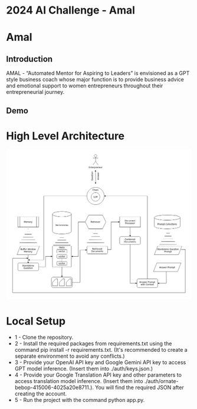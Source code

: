# 2024 AI Challenge - Amal
# Amal

## Introduction
AMAL - “Automated Mentor for Aspiring to Leaders” is envisioned as a GPT style business
coach whose major function is to provide business advice and emotional support to women
entrepreneurs throughout their entrepreneurial journey.

## Demo


# High Level Architecture
![alt text](https://github.com/beyonddata-ai/amal_chatbot/blob/main/amal_detailed.png?raw=true)

# Local Setup
* 1 - Clone the repository.
* 2 - Install the required packages from requirements.txt using the command pip install -r requirements.txt. (It's recommended to create a separate environment to avoid any conflicts.)
* 3 - Provide your OpenAI API key and Google Gemini API key to access GPT model inference. (Insert them into ./auth/keys.json.)
* 4 - Provide your Google Translation API key and other parameters to access translation model inference. (Insert them into ./auth/ornate-bebop-415006-4025a20e8711.). You will find the required JSON after creating the account.
* 5 - Run the project with the command python app.py.